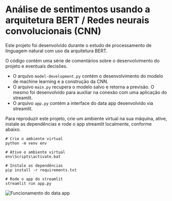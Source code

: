 # Análise de sentimentos usando a arquitetura BERT / Redes neurais convolucionais (CNN)

Este projeto foi desenvolvido durante o estudo de processamento de linguagem natural com uso da arquitetura BERT. 

O código contém uma série de comentários sobre o desenvolvimento do projeto e eventuais decisões. 

* O arquivo ```model-development.py``` contém o desenvolvimento do modelo de machine learning e a construção da CNN. 
* O arquivo ```main.py``` recupera o modelo salvo e retorna a previsão. O mesmo foi desenvolvido para auxiliar na conexão com uma aplicação do streamlit. 
* O arquivo ```app.py``` contém a interface do data app desenvolvido via streamlit.

Para reproduzir este projeto, crie um ambiente virtual na sua máquina, ative, instale as dependências e rode o app streamlit localmente, conforme abaixo.

```
# Crie o ambiente virtual
python -m venv env

# Ative o ambiente virtual
env\Scripts\activate.bat

# Instale as dependências
pip install -r requirements.txt

# Rode o app do streamlit
streamlit run app.py
```

![Funcionamento do data app](https://user-images.githubusercontent.com/65196779/184050747-7547e262-8a01-4cc9-bcfa-6f992a3d4a72.gif)
